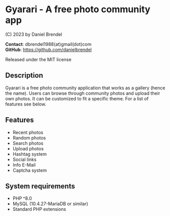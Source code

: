 # Gyarari - A free photo community app

(C) 2023 by Daniel Brendel

**Contact**: dbrendel1988(at)gmail(dot)com\
**GitHub**: https://github.com/danielbrendel

Released under the MIT license

## Description
Gyarari is a free photo community application that works as a gallery (hence the name).
Users can browse through community photos and upload their own photos. It can be customized
to fit a specific theme. For a list of features see below.

## Features
- Recent photos
- Random photos
- Search photos
- Upload photos
- Hashtag system
- Social links
- Info E-Mail
- Captcha system

## System requirements
- PHP ^8.0
- MySQL (10.4.27-MariaDB or similar)
- Standard PHP extensions